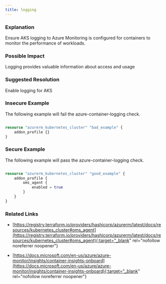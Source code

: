 ```yaml
---
title: logging
---
```


### Explanation


Ensure AKS logging to Azure Monitoring is configured for containers to monitor the performance of workloads.


### Possible Impact
Logging provides valuable information about access and usage

### Suggested Resolution
Enable logging for AKS


### Insecure Example

The following example will fail the azure-container-logging check.

```terraform

resource "azurerm_kubernetes_cluster" "bad_example" {
    addon_profile {}
}

```



### Secure Example

The following example will pass the azure-container-logging check.

```terraform

resource "azurerm_kubernetes_cluster" "good_example" {
    addon_profile {
		oms_agent {
			enabled = true
		}
	}
}

```




### Related Links


- [https://registry.terraform.io/providers/hashicorp/azurerm/latest/docs/resources/kubernetes_cluster#oms_agent](https://registry.terraform.io/providers/hashicorp/azurerm/latest/docs/resources/kubernetes_cluster#oms_agent){:target="_blank" rel="nofollow noreferrer noopener"}

- [https://docs.microsoft.com/en-us/azure/azure-monitor/insights/container-insights-onboard](https://docs.microsoft.com/en-us/azure/azure-monitor/insights/container-insights-onboard){:target="_blank" rel="nofollow noreferrer noopener"}


